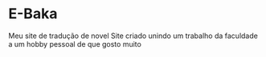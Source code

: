 # E-Baka
Meu site de tradução de novel
Site criado unindo um trabalho da faculdade a um hobby pessoal de que gosto muito

